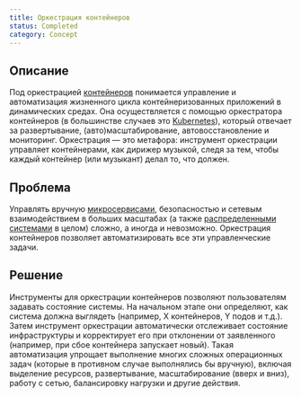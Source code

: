 ```yaml
---
title: Оркестрация контейнеров
status: Completed
category: Concept
---
```


## Описание

Под оркестрацией [контейнеров](/container/) понимается управление и автоматизация жизненного цикла контейнеризованных приложений в динамических средах. 
Она осуществляется с помощью оркестратора контейнеров (в большинстве случаев это [Kubernetes](/kubernetes)), который отвечает за развертывание, (авто)масштабирование, автовосстановление и мониторинг.
Оркестрация — это метафора: 
инструмент оркестрации управляет контейнерами, как дирижер музыкой, следя за тем, чтобы каждый контейнер (или музыкант) делал то, что должен.

## Проблема

Управлять вручную [микросервисами](/microservices), безопасностью и сетевым взаимодействием в больших масштабах (а также [распределенными системами](/distributed-systems) в целом) 
сложно, а иногда и невозможно.
Оркестрация контейнеров позволяет автоматизировать все эти управленческие задачи.

## Решение

Инструменты для оркестрации контейнеров позволяют пользователям задавать состояние системы.
На начальном этапе они определяют, как система должна выглядеть (например, X контейнеров, Y подов и т.д.).
Затем инструмент оркестрации автоматически отслеживает состояние инфраструктуры и корректирует его при отклонении от заявленного (например, при сбое контейнера запускает новый).
Такая автоматизация упрощает выполнение многих сложных операционных задач (которые в противном случае выполнялись бы вручную), включая выделение ресурсов, развертывание, масштабирование (вверх и вниз), работу с сетью, балансировку нагрузки и другие действия.
